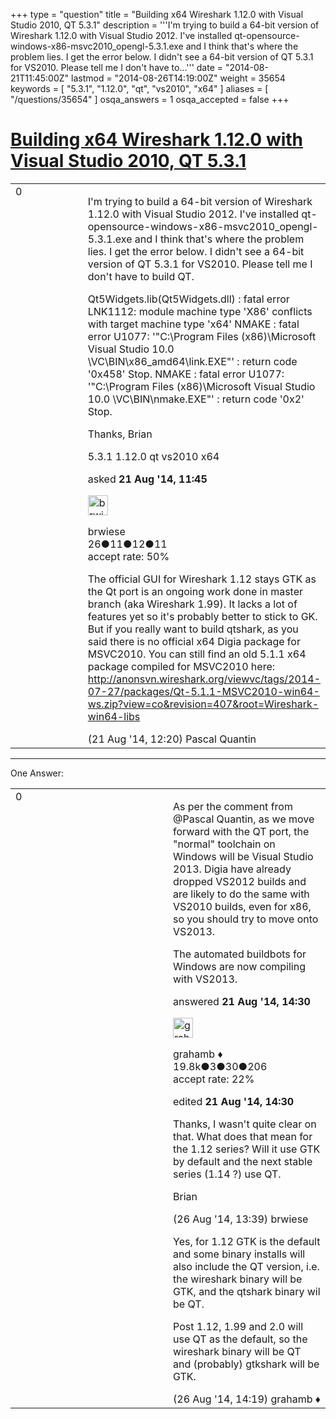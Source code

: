 +++
type = "question"
title = "Building x64 Wireshark 1.12.0 with Visual Studio 2010, QT 5.3.1"
description = '''I&#x27;m trying to build a 64-bit version of Wireshark 1.12.0 with Visual Studio 2012. I&#x27;ve installed  qt-opensource-windows-x86-msvc2010_opengl-5.3.1.exe and I think that&#x27;s where the problem lies. I get the error below. I didn&#x27;t see a 64-bit version of QT 5.3.1 for VS2010. Please tell me I don&#x27;t have to...'''
date = "2014-08-21T11:45:00Z"
lastmod = "2014-08-26T14:19:00Z"
weight = 35654
keywords = [ "5.3.1", "1.12.0", "qt", "vs2010", "x64" ]
aliases = [ "/questions/35654" ]
osqa_answers = 1
osqa_accepted = false
+++

<div class="headNormal">

# [Building x64 Wireshark 1.12.0 with Visual Studio 2010, QT 5.3.1](/questions/35654/building-x64-wireshark-1120-with-visual-studio-2010-qt-531)

</div>

<div id="main-body">

<div id="askform">

<table id="question-table" style="width:100%;"><colgroup><col style="width: 50%" /><col style="width: 50%" /></colgroup><tbody><tr class="odd"><td style="width: 30px; vertical-align: top"><div class="vote-buttons"><span id="post-35654-upvote" class="ajax-command post-vote up" rel="nofollow" title="I like this post (click again to cancel)"> </span><div id="post-35654-score" class="post-score" title="current number of votes">0</div><span id="post-35654-downvote" class="ajax-command post-vote down" rel="nofollow" title="I dont like this post (click again to cancel)"> </span> <span id="favorite-mark" class="ajax-command favorite-mark" rel="nofollow" title="mark/unmark this question as favorite (click again to cancel)"> </span><div id="favorite-count" class="favorite-count"></div></div></td><td><div id="item-right"><div class="question-body"><p>I'm trying to build a 64-bit version of Wireshark 1.12.0 with Visual Studio 2012. I've installed qt-opensource-windows-x86-msvc2010_opengl-5.3.1.exe and I think that's where the problem lies. I get the error below. I didn't see a 64-bit version of QT 5.3.1 for VS2010. Please tell me I don't have to build QT.</p><p>Qt5Widgets.lib(Qt5Widgets.dll) : fatal error LNK1112: module machine type 'X86' conflicts with target machine type 'x64' NMAKE : fatal error U1077: '"C:\Program Files (x86)\Microsoft Visual Studio 10.0 \VC\BIN\x86_amd64\link.EXE"' : return code '0x458' Stop. NMAKE : fatal error U1077: '"C:\Program Files (x86)\Microsoft Visual Studio 10.0 \VC\BIN\nmake.EXE"' : return code '0x2' Stop.</p><p>Thanks, Brian</p></div><div id="question-tags" class="tags-container tags"><span class="post-tag tag-link-5.3.1" rel="tag" title="see questions tagged &#39;5.3.1&#39;">5.3.1</span> <span class="post-tag tag-link-1.12.0" rel="tag" title="see questions tagged &#39;1.12.0&#39;">1.12.0</span> <span class="post-tag tag-link-qt" rel="tag" title="see questions tagged &#39;qt&#39;">qt</span> <span class="post-tag tag-link-vs2010" rel="tag" title="see questions tagged &#39;vs2010&#39;">vs2010</span> <span class="post-tag tag-link-x64" rel="tag" title="see questions tagged &#39;x64&#39;">x64</span></div><div id="question-controls" class="post-controls"></div><div class="post-update-info-container"><div class="post-update-info post-update-info-user"><p>asked <strong>21 Aug '14, 11:45</strong></p><img src="https://secure.gravatar.com/avatar/ca4d08b00778143dab07e2cde30f653c?s=32&amp;d=identicon&amp;r=g" class="gravatar" width="32" height="32" alt="brwiese&#39;s gravatar image" /><p><span>brwiese</span><br />
<span class="score" title="26 reputation points">26</span><span title="11 badges"><span class="badge1">●</span><span class="badgecount">11</span></span><span title="12 badges"><span class="silver">●</span><span class="badgecount">12</span></span><span title="11 badges"><span class="bronze">●</span><span class="badgecount">11</span></span><br />
<span class="accept_rate" title="Rate of the user&#39;s accepted answers">accept rate:</span> <span title="brwiese has one accepted answer">50%</span></p></div></div><div id="comments-container-35654" class="comments-container"><span id="35657"></span><div id="comment-35657" class="comment"><div id="post-35657-score" class="comment-score"></div><div class="comment-text"><p>The official GUI for Wireshark 1.12 stays GTK as the Qt port is an ongoing work done in master branch (aka Wireshark 1.99). It lacks a lot of features yet so it's probably better to stick to GK. But if you really want to build qtshark, as you said there is no official x64 Digia package for MSVC2010. You can still find an old 5.1.1 x64 package compiled for MSVC2010 here: <a href="http://anonsvn.wireshark.org/viewvc/tags/2014-07-27/packages/Qt-5.1.1-MSVC2010-win64-ws.zip?view=co&amp;revision=407&amp;root=Wireshark-win64-libs">http://anonsvn.wireshark.org/viewvc/tags/2014-07-27/packages/Qt-5.1.1-MSVC2010-win64-ws.zip?view=co&amp;revision=407&amp;root=Wireshark-win64-libs</a></p></div><div id="comment-35657-info" class="comment-info"><span class="comment-age">(21 Aug '14, 12:20)</span> <span class="comment-user userinfo">Pascal Quantin</span></div></div></div><div id="comment-tools-35654" class="comment-tools"></div><div class="clear"></div><div id="comment-35654-form-container" class="comment-form-container"></div><div class="clear"></div></div></td></tr></tbody></table>

------------------------------------------------------------------------

<div class="tabBar">

<span id="sort-top"></span>

<div class="headQuestions">

One Answer:

</div>

</div>

<span id="35661"></span>

<div id="answer-container-35661" class="answer">

<table style="width:100%;"><colgroup><col style="width: 50%" /><col style="width: 50%" /></colgroup><tbody><tr class="odd"><td style="width: 30px; vertical-align: top"><div class="vote-buttons"><span id="post-35661-upvote" class="ajax-command post-vote up" rel="nofollow" title="I like this post (click again to cancel)"> </span><div id="post-35661-score" class="post-score" title="current number of votes">0</div><span id="post-35661-downvote" class="ajax-command post-vote down" rel="nofollow" title="I dont like this post (click again to cancel)"> </span></div></td><td><div class="item-right"><div class="answer-body"><p>As per the comment from <span><span>@Pascal Quantin</span></span>, as we move forward with the QT port, the "normal" toolchain on Windows will be Visual Studio 2013. Digia have already dropped VS2012 builds and are likely to do the same with VS2010 builds, even for x86, so you should try to move onto VS2013.</p><p>The automated buildbots for Windows are now compiling with VS2013.</p></div><div class="answer-controls post-controls"></div><div class="post-update-info-container"><div class="post-update-info post-update-info-user"><p>answered <strong>21 Aug '14, 14:30</strong></p><img src="https://secure.gravatar.com/avatar/d2a7e24ca66604c749c7c88c1da8ff78?s=32&amp;d=identicon&amp;r=g" class="gravatar" width="32" height="32" alt="grahamb&#39;s gravatar image" /><p><span>grahamb ♦</span><br />
<span class="score" title="19834 reputation points"><span>19.8k</span></span><span title="3 badges"><span class="badge1">●</span><span class="badgecount">3</span></span><span title="30 badges"><span class="silver">●</span><span class="badgecount">30</span></span><span title="206 badges"><span class="bronze">●</span><span class="badgecount">206</span></span><br />
<span class="accept_rate" title="Rate of the user&#39;s accepted answers">accept rate:</span> <span title="grahamb has 274 accepted answers">22%</span></p></div><div class="post-update-info post-update-info-edited"><p><span> edited <strong>21 Aug '14, 14:30</strong> </span></p></div></div><div id="comments-container-35661" class="comments-container"><span id="35777"></span><div id="comment-35777" class="comment"><div id="post-35777-score" class="comment-score"></div><div class="comment-text"><p>Thanks, I wasn't quite clear on that. What does that mean for the 1.12 series? Will it use GTK by default and the next stable series (1.14 ?) use QT.</p><p>Brian</p></div><div id="comment-35777-info" class="comment-info"><span class="comment-age">(26 Aug '14, 13:39)</span> <span class="comment-user userinfo">brwiese</span></div></div><span id="35778"></span><div id="comment-35778" class="comment"><div id="post-35778-score" class="comment-score"></div><div class="comment-text"><p>Yes, for 1.12 GTK is the default and some binary installs will also include the QT version, i.e. the wireshark binary will be GTK, and the qtshark binary wil be QT.</p><p>Post 1.12, 1.99 and 2.0 will use QT as the default, so the wireshark binary will be QT and (probably) gtkshark will be GTK.</p></div><div id="comment-35778-info" class="comment-info"><span class="comment-age">(26 Aug '14, 14:19)</span> <span class="comment-user userinfo">grahamb ♦</span></div></div></div><div id="comment-tools-35661" class="comment-tools"></div><div class="clear"></div><div id="comment-35661-form-container" class="comment-form-container"></div><div class="clear"></div></div></td></tr></tbody></table>

</div>

<div class="paginator-container-left">

</div>

</div>

</div>

